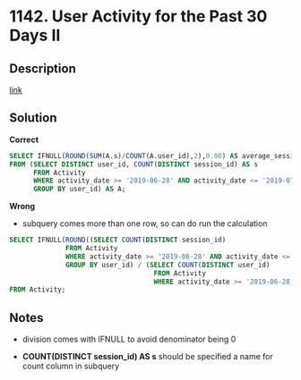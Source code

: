 # 1142. User Activity for the Past 30 Days II

## Description

[link](https://leetcode.com/problems/user-activity-for-the-past-30-days-ii/)


## Solution

**Correct**

```SQL
SELECT IFNULL(ROUND(SUM(A.s)/COUNT(A.user_id),2),0.00) AS average_sessions_per_user
FROM (SELECT DISTINCT user_id, COUNT(DISTINCT session_id) AS s
      FROM Activity
      WHERE activity_date >= '2019-06-28' AND activity_date <= '2019-07-27'
      GROUP BY user_id) AS A;
```
**Wrong** 
* subquery comes more than one row, so can do run the calculation

```sql
SELECT IFNULL(ROUND((SELECT COUNT(DISTINCT session_id)
              FROM Activity
              WHERE activity_date >= '2019-06-28' AND activity_date <= '2019-07-27'
              GROUP BY user_id) / (SELECT COUNT(DISTINCT user_id)
                                    FROM Activity
                                    WHERE activity_date >= '2019-06-28' AND activity_date <= '2019-07-27'),2),0.00) AS  average_sessions_per_user
FROM Activity;
```
## Notes
* division comes with IFNULL to avoid denominator being 0

*  **COUNT(DISTINCT session_id) AS s** should be specified a name for count column in subquery
